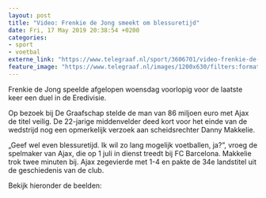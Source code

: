 ```yaml
---
layout: post
title: "Video: Frenkie de Jong smeekt om blessuretijd"
date: Fri, 17 May 2019 20:38:54 +0200
categories: 
- sport 
- voetbal 
externe_link: "https://www.telegraaf.nl/sport/3606701/video-frenkie-de-jong-smeekt-om-blessuretijd"
feature_image: "https://www.telegraaf.nl/images/1200x630/filters:format(jpeg):quality(80)/cdn-kiosk-api.telegraaf.nl/1323b2c6-78d3-11e9-be41-0217670beecd.jpg"
---
```


<p class="intro">Frenkie de Jong speelde afgelopen woensdag voorlopig voor de laatste keer een duel in de Eredivisie.</p> <p>Op bezoek bij De Graafschap stelde de man van 86 miljoen euro met Ajax de titel veilig. De 22-jarige middenvelder deed kort voor het einde van de wedstrijd nog een opmerkelijk verzoek aan scheidsrechter Danny Makkelie.</p><p>„Geef wel even blessuretijd. Ik wil zo lang mogelijk voetballen, ja?”, vroeg de spelmaker van Ajax, die op 1 juli in dienst treedt bij FC Barcelona. Makkelie trok twee minuten bij. Ajax zegevierde met 1-4 en pakte de 34e landstitel uit de geschiedenis van de club.</p><p>Bekijk hieronder de beelden:</p>
